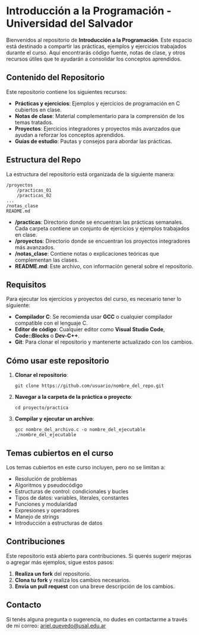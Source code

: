 # Introducción a la Programación - Universidad del Salvador

Bienvenidos al repositorio de **Introducción a la Programación**. Este espacio está destinado a compartir las prácticas, ejemplos y ejercicios trabajados durante el curso. Aquí encontrarás código fuente, notas de clase, y otros recursos útiles que te ayudarán a consolidar los conceptos aprendidos.

## Contenido del Repositorio

Este repositorio contiene los siguientes recursos:

- **Prácticas y ejercicios**: Ejemplos y ejercicios de programación en C cubiertos en clase.
- **Notas de clase**: Material complementario para la comprensión de los temas tratados.
- **Proyectos**: Ejercicios integradores y proyectos más avanzados que ayudan a reforzar los conceptos aprendidos.
- **Guías de estudio**: Pautas y consejos para abordar las prácticas.

## Estructura del Repo

La estructura del repositorio está organizada de la siguiente manera:

```
/proyectos
    /practicas_01
    /practicas_02
...
/notas_clase
README.md
```

- **/practicas**: Directorio donde se encuentran las prácticas semanales. Cada carpeta contiene un conjunto de ejercicios y ejemplos trabajados en clase.
- **/proyectos**: Directorio donde se encuentran los proyectos integradores más avanzados.
- **/notas_clase**: Contiene notas o explicaciones teóricas que complementan las clases.
- **README.md**: Este archivo, con información general sobre el repositorio.

## Requisitos

Para ejecutar los ejercicios y proyectos del curso, es necesario tener lo siguiente:

- **Compilador C**: Se recomienda usar **GCC** o cualquier compilador compatible con el lenguaje C.
- **Editor de código**: Cualquier editor como **Visual Studio Code**, **Code::Blocks** o **Dev-C++**.
- **Git**: Para clonar el repositorio y mantenerte actualizado con los cambios.

## Cómo usar este repositorio

1. **Clonar el repositorio**:
   ```
   git clone https://github.com/usuario/nombre_del_repo.git
   ```

2. **Navegar a la carpeta de la práctica o proyecto**:
   ```
   cd proyecto/practica
   ```

3. **Compilar y ejecutar un archivo**:
   ```
   gcc nombre_del_archivo.c -o nombre_del_ejecutable
   ./nombre_del_ejecutable
   ```

## Temas cubiertos en el curso

Los temas cubiertos en este curso incluyen, pero no se limitan a:

- Resolución de problemas
- Algoritmos y pseudocódigo
- Estructuras de control: condicionales y bucles
- Tipos de datos: variables, literales, constantes
- Funciones y modularidad
- Expresiones y operadores
- Manejo de strings
- Introducción a estructuras de datos

## Contribuciones

Este repositorio está abierto para contribuciones. Si querés sugerir mejoras o agregar más ejemplos, sigue estos pasos:

1. **Realiza un fork** del repositorio.
2. **Clona tu fork** y realiza los cambios necesarios.
3. **Envía un pull request** con una breve descripción de los cambios.

## Contacto

Si tenés alguna pregunta o sugerencia, no dudes en contactarme a través de mi correo: ariel.quevedo@usal.edu.ar
